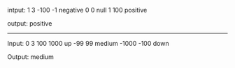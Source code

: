 intput:
1
3
-100 -1 negative
0 0 null
1 100 positive 

output:
positive
**************************
Input:
0
3
100 1000 up
-99 99 medium
-1000 -100 down

Output:
medium
